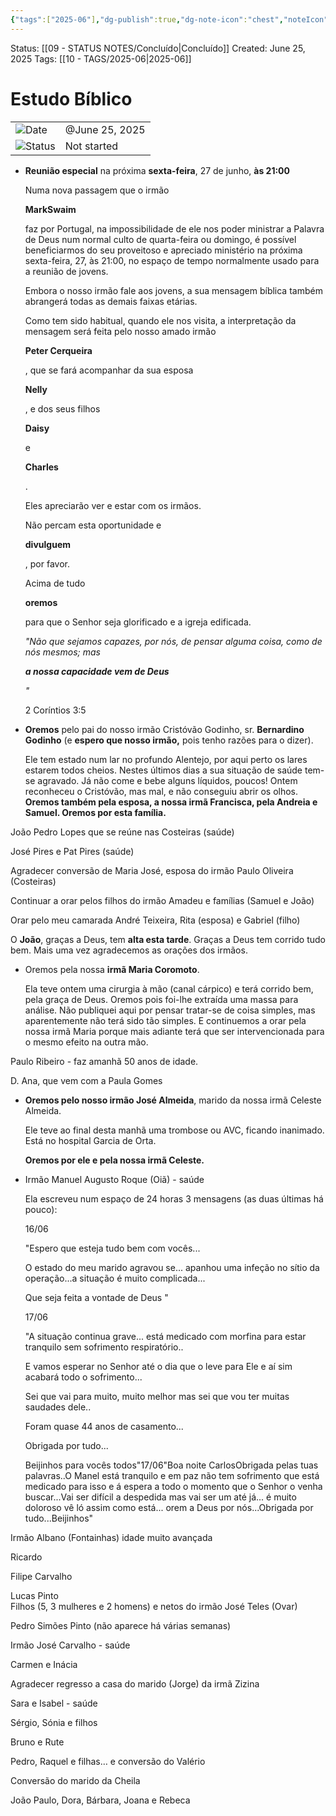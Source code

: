 ```yaml
---
{"tags":["2025-06"],"dg-publish":true,"dg-note-icon":"chest","noteIcon":"chest","permalink":"/06-daily-weekly-tasks/estudo-biblico-25-06-2025/","dgPassFrontmatter":true,"created":"2025-10-16T10:27:05.731+01:00","updated":"2025-10-25T17:56:06.060+01:00"}
---
```


Status: [[09 - STATUS NOTES/Concluído\|Concluído]]
Created: June 25, 2025
Tags: [[10 - TAGS/2025-06\|2025-06]] 

# Estudo Bíblico

|                                                         |                |
| ------------------------------------------------------- | -------------- |
| ![](Dashboard/Attachments/calendar_gray%201289.svg)Date | @June 25, 2025 |
| ![](Dashboard/Attachments/burst_gray%2011.svg)Status    | Not started    |

- **Reunião especial** na próxima **sexta-feira**, 27 de junho, **às 21:00**
    
    Numa nova passagem que o irmão
    
    **MarkSwaim**
    
    faz por Portugal, na impossibilidade de ele nos poder ministrar a Palavra de Deus num normal culto de quarta-feira ou domingo, é possível beneficiarmos do seu proveitoso e apreciado ministério na próxima sexta-feira, 27, às 21:00, no espaço de tempo normalmente usado para a reunião de jovens.
    
    Embora o nosso irmão fale aos jovens, a sua mensagem bíblica também abrangerá todas as demais faixas etárias.
    
    Como tem sido habitual, quando ele nos visita, a interpretação da mensagem será feita pelo nosso amado irmão
    
    **Peter Cerqueira**
    
    , que se fará acompanhar da sua esposa
    
    **Nelly**
    
    , e dos seus filhos
    
    **Daisy**
    
    e
    
    **Charles**
    
    .
    
    Eles apreciarão ver e estar com os irmãos.
    
    Não percam esta oportunidade e
    
    **divulguem**
    
    , por favor.
    
    Acima de tudo
    
    **oremos**
    
    para que o Senhor seja glorificado e a igreja edificada.
    
    _"Não que sejamos capazes, por nós, de pensar alguma coisa, como de nós mesmos; mas_
    
    _**a nossa capacidade vem de Deus**_
    
    _"_
    
    2 Coríntios 3:5
    

- **Oremos** pelo pai do nosso irmão Cristóvão Godinho, sr. **Bernardino Godinho** (e **espero que nosso irmão,** pois tenho razões para o dizer).
    
    Ele tem estado num lar no profundo Alentejo, por aqui perto os lares estarem todos cheios. Nestes últimos dias a sua situação de saúde tem-se agravado. Já não come e bebe alguns líquidos, poucos! Ontem reconheceu o Cristóvão, mas mal, e não conseguiu abrir os olhos.  
    **Oremos também pela esposa, a nossa irmã Francisca, pela Andreia e Samuel. Oremos por esta família.**
    

João Pedro Lopes que se reúne nas Costeiras (saúde)

José Pires e Pat Pires (saúde)

Agradecer conversão de Maria José, esposa do irmão Paulo Oliveira (Costeiras)

Continuar a orar pelos filhos do irmão Amadeu e famílias (Samuel e João)

Orar pelo meu camarada André Teixeira, Rita (esposa) e Gabriel (filho)

O **João**, graças a Deus, tem **alta esta tarde**. Graças a Deus tem corrido tudo bem. Mais uma vez agradecemos as orações dos irmãos.

- Oremos pela nossa **irmã Maria Coromoto**.
    
    Ela teve ontem uma cirurgia à mão (canal cárpico) e terá corrido bem, pela graça de Deus. Oremos pois foi-lhe extraída uma massa para análise. Não publiquei aqui por pensar tratar-se de coisa simples, mas aparentemente não terá sido tão simples. E continuemos a orar pela nossa irmã Maria porque mais adiante terá que ser intervencionada para o mesmo efeito na outra mão. 

Paulo Ribeiro - faz amanhã 50 anos de idade.

D. Ana, que vem com a Paula Gomes

- **Oremos pelo nosso irmão José Almeida**, marido da nossa irmã Celeste Almeida.
    
    Ele teve ao final desta manhã uma trombose ou AVC, ficando inanimado. Está no hospital Garcia de Orta.
    
    **Oremos por ele e pela nossa irmã Celeste.**
    

- Irmão Manuel Augusto Roque (Oiã) - saúde
    
    Ela escreveu num espaço de 24 horas 3 mensagens (as duas últimas há pouco):
    
    16/06
    
    "Espero que esteja tudo bem com vocês...
    
    O estado do meu marido agravou se... apanhou uma infeção no sítio da operação...a situação é muito complicada...
    
    Que seja feita a vontade de Deus "
    
    17/06
    
    "A situação continua grave... está medicado com morfina para estar tranquilo sem sofrimento respiratório..
    
    E vamos esperar no Senhor até o dia que o leve para Ele e aí sim acabará todo o sofrimento...
    
    Sei que vai para muito, muito melhor mas sei que vou ter muitas saudades dele..
    
    Foram quase 44 anos de casamento...
    
    Obrigada por tudo...
    
    Beijinhos para vocês todos"17/06"Boa noite CarlosObrigada pelas tuas palavras..O Manel está tranquilo e em paz não tem sofrimento que está medicado para isso e á espera a todo o momento que o Senhor o venha buscar...Vai ser difícil a despedida mas vai ser um até já... é muito doloroso vê ló assim como está... orem a Deus por nós...Obrigada por tudo...Beijinhos"
    

Irmão Albano (Fontainhas) idade muito avançada

Ricardo

Filipe Carvalho

Lucas Pinto  
Filhos (5, 3 mulheres e 2 homens) e netos do irmão José Teles (Ovar)

Pedro Simões Pinto (não aparece há várias semanas)

Irmão José Carvalho - saúde

Carmen e Inácia

Agradecer regresso a casa do marido (Jorge) da irmã Zizina

Sara e Isabel - saúde

Sérgio, Sónia e filhos

Bruno e Rute

Pedro, Raquel e filhas… e conversão do Valério

Conversão do marido da Cheila

João Paulo, Dora, Bárbara, Joana e Rebeca